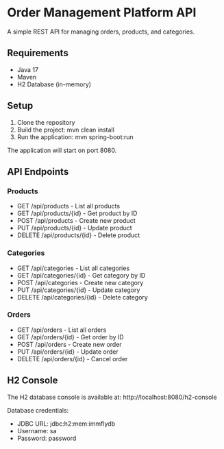 # Order Management Platform API

A simple REST API for managing orders, products, and categories.

## Requirements

- Java 17
- Maven
- H2 Database (in-memory)

## Setup

1. Clone the repository
2. Build the project:
   mvn clean install
3. Run the application:
   mvn spring-boot:run

The application will start on port 8080.

## API Endpoints

### Products
- GET /api/products - List all products
- GET /api/products/{id} - Get product by ID
- POST /api/products - Create new product
- PUT /api/products/{id} - Update product
- DELETE /api/products/{id} - Delete product

### Categories
- GET /api/categories - List all categories
- GET /api/categories/{id} - Get category by ID
- POST /api/categories - Create new category
- PUT /api/categories/{id} - Update category
- DELETE /api/categories/{id} - Delete category

### Orders
- GET /api/orders - List all orders
- GET /api/orders/{id} - Get order by ID
- POST /api/orders - Create new order
- PUT /api/orders/{id} - Update order
- DELETE /api/orders/{id} - Cancel order

## H2 Console

The H2 database console is available at:
http://localhost:8080/h2-console

Database credentials:
- JDBC URL: jdbc:h2:mem:immflydb
- Username: sa
- Password: password


